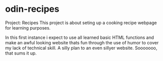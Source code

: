 # odin-recipes
Project: Recipes
This project is about seting up a cooking recipe webpage for learning purposes.

In this first instance i expect to use all learned basic HTML functions and make an awful looking website thats fun through the use of humor to cover my lack of technical skill. A silly plan to an even sillyer website. 
Sooooooo, that sums it up.